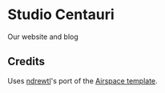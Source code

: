 # Studio Centauri

Our website and blog

## Credits

Uses [ndrewtl](https://github.com/ndrewtl/airspace-jekyll)'s port of the [Airspace template](https://themefisher.com/products/airspace-free-bootstrap-website-template/).
